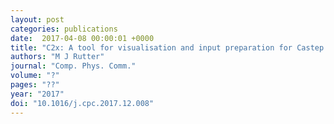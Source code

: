 ```yaml
---
layout: post
categories: publications
date:  2017-04-08 00:00:01 +0000
title: "C2x: A tool for visualisation and input preparation for Castep and other electronic structure codes"
authors: "M J Rutter"
journal: "Comp. Phys. Comm."
volume: "?"
pages: "??"
year: "2017"
doi: "10.1016/j.cpc.2017.12.008"
---
```

